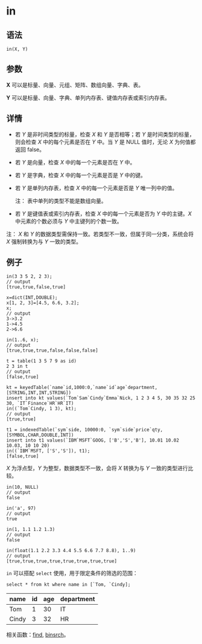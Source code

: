 # in

## 语法

`in(X, Y)`

## 参数

**X** 可以是标量、向量、元组、矩阵、数组向量、字典、表。

**Y** 可以是标量、向量、字典、单列内存表、键值内存表或索引内存表。

## 详情

* 若 *Y* 是非时间类型的标量，检查 *X* 和 *Y* 是否相等；若 *Y* 是时间类型的标量，则会检查
  *X* 中的每个元素是否在 *Y* 中。当 *Y* 是 NULL 值时，无论 *X* 为何值都返回
  false。
* 若 *Y* 是向量，检查 *X* 中的每一个元素是否在 *Y* 中。
* 若 *Y* 是字典，检查 *X* 中的每一个元素是否是 *Y* 中的键。
* 若 *Y* 是单列内存表，检查 *X* 中的每一个元素是否是 *Y*
  唯一列中的值。

  注： 表中单列的类型不能是数组向量。
* 若 *Y* 是键值表或索引内存表，检查 *X* 中的每一个元素是否为 *Y* 中的主键。*X* 中元素的个数必须与
  *Y* 中主键列的个数一致。

注： *X* 和 *Y* 的数据类型需保持一致。若类型不一致，但属于同一分类，系统会将 *X*
强制转换为与 *Y* 一致的类型。

## 例子

```
in(3 3 5 2, 2 3);
// output
[true,true,false,true]

x=dict(INT,DOUBLE);
x[1, 2, 3]=[4.5, 6.6, 3.2];
x;
// output
3->3.2
1->4.5
2->6.6

in(1..6, x);
// output
[true,true,true,false,false,false]

t = table(1 3 5 7 9 as id)
2 3 in t
// output
[false,true]

kt = keyedTable(`name`id,1000:0,`name`id`age`department,[STRING,INT,INT,STRING])
insert into kt values(`Tom`Sam`Cindy`Emma`Nick, 1 2 3 4 5, 30 35 32 25 30, `IT`Finance`HR`HR`IT)
in((`Tom`Cindy, 1 3), kt);
// output
[true,true]

t1 = indexedTable(`sym`side, 10000:0, `sym`side`price`qty, [SYMBOL,CHAR,DOUBLE,INT])
insert into t1 values(`IBM`MSFT`GOOG, ['B','S','B'], 10.01 10.02 10.03, 10 10 20)
in((`IBM`MSFT, ['S','S']), t1);
[false,true]

```

*X* 为浮点型，*Y* 为整型，数据类型不一致，会将 *X* 转换为与 *Y* 一致的类型进行比较。

```
in(10, NULL)
// output
false

in('a', 97)
// output
true

in(1, 1.1 1.2 1.3)
// output
false

in(float(1.1 2.2 3.3 4.4 5.5 6.6 7.7 8.8), 1..9)
// output
[true,true,true,true,true,true,true,true]
```

`in` 可以搭配 `select`
使用，用于限定条件的筛选的范围：

```
select * from kt where name in [`Tom, `Cindy];
```

| name | id | age | department |
| --- | --- | --- | --- |
| Tom | 1 | 30 | IT |
| Cindy | 3 | 32 | HR |

相关函数：[find](../f/find.md), [binsrch](../b/binsrch.md)。

